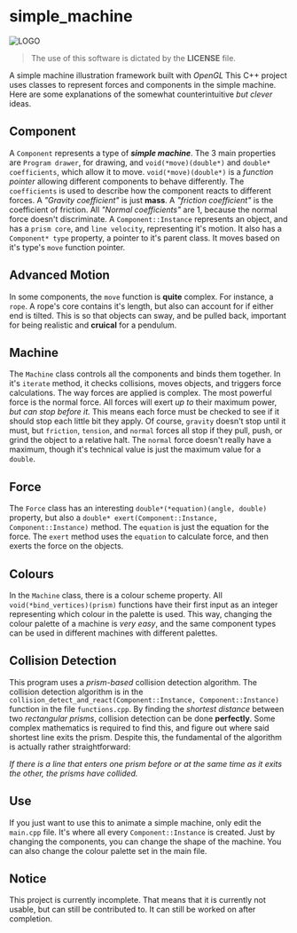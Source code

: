 # simple_machine
![LOGO](http://www.zacharycormack.net/wp-content/uploads/2019/01/Logo2-1-300x179.png "zacharycormack.net")

> The use of this software is dictated by the __LICENSE__ file.

A simple machine illustration framework built with _OpenGL_
This C++ project uses classes to represent forces and components in the simple machine.
Here are some explanations of the somewhat counterintuitive *but clever* ideas.

## Component
A `Component` represents a type of ***simple machine***.
The 3 main properties are `Program drawer`, for drawing, and `void(*move)(double*)` and `double* coefficients`, which allow it to move.
`void(*move)(double*)` is a *function pointer* allowing different components to behave differently.
The `coefficients` is used to describe how the component reacts to different forces.
A *"Gravity coefficient"* is just **mass**. A *"friction coefficient"* is the coefficient of friction. All *"Normal coefficients"* are 1, because the normal force doesn't discriminate.
A `Component::Instance` represents an object, and has a `prism core`, and `line velocity`, representing it's motion.
It also has a `Component* type` property, a pointer to it's parent class. It moves based on it's type's `move` function pointer.

## Advanced Motion
In some components, the `move` function is **quite** complex.
For instance, a `rope`. A rope's core contains it's length, but also can account for if either end is tilted.
This is so that objects can sway, and be pulled back, important for being realistic and **cruical** for a pendulum.

## Machine
The `Machine` class controls all the components and binds them together.
In it's `iterate` method, it checks collisions, moves objects, and triggers force calculations.
The way forces are applied is complex. The most powerful force is the normal force. All forces will exert *up to* their maximum power, *but can stop before it.*
This means each force must be checked to see if it should stop each little bit they apply.
Of course, `gravity` doesn't stop until it must, but `friction`, `tension`, and `normal` forces all stop if they pull, push, or grind the object to a relative halt.
The `normal` force doesn't really have a maximum, though it's technical value is just the maximum value for a `double`.

## Force
The `Force` class has an interesting `double*(*equation)(angle, double)` property, but also a `double* exert(Component::Instance, Component::Instance)` method.
The `equation` is just the equation for the force.
The `exert` method uses the `equation` to calculate force, and then exerts the force on the objects.

## Colours
In the `Machine` class, there is a colour scheme property.
All `void(*bind_vertices)(prism)` functions have their first input as an integer representing which colour in the palette is used.
This way, changing the colour palette of a machine is *very easy*, and the same component types can be used in different machines with different palettes.

## Collision Detection
This program uses a *prism-based* collision detection algorithm.
The collision detection algorithm is in the `collision_detect_and_react(Component::Instance, Component::Instance)` function in the file `functions.cpp`.
By finding the *shortest distance* between two *rectangular prisms*, collision detection can be done **perfectly**.
Some complex mathematics is required to find this, and figure out where said shortest line exits the prism.
Despite this, the fundamental of the algorithm is actually rather straightforward:

*If there is a line that enters one prism before or at the same time as it exits the other, the prisms have collided.*

## Use
If you just want to use this to animate a simple machine, only edit the `main.cpp` file. It's where all every `Component::Instance` is created.
Just by changing the components, you can change the shape of the machine. You can also change the colour palette set in the main file.

## Notice
This project is currently incomplete. That means that it is currently not usable, but can still be contributed to. It can still be worked on after completion.
